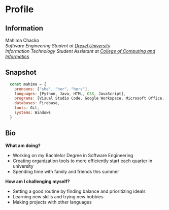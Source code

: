 # Profile

## Information
Mahima Chacko\
*Software Engineering Student at [Drexel University](https://drexel.edu/)*\
*Information Technology Student Assistant at [College of Computing and Informatics](https://drexel.edu/cci/)*


## Snapshot
``` javascript
  const mahima = {
    pronouns: ["she", "her", "hers"],
    languages: [Python, Java, HTML, CSS, JavaScript],
    programs: [Visual Studio Code, Google Workspace, Microsoft Office, Notion],
    databases: Firebase,
    tools: Git,
    systems: Windows
  }
```

## Bio
**What am doing?**
- Working on my Bachlelor Degree in Software Engineering
- Creating organization tools to more efficiently start each quarter in university
- Spending time with family and friends this summer

**How am I challenging myself?**
- Setting a good routine by finding balance and prioritizing ideals
- Learning new skills and trying new hobbies
- Making projects with other languages
